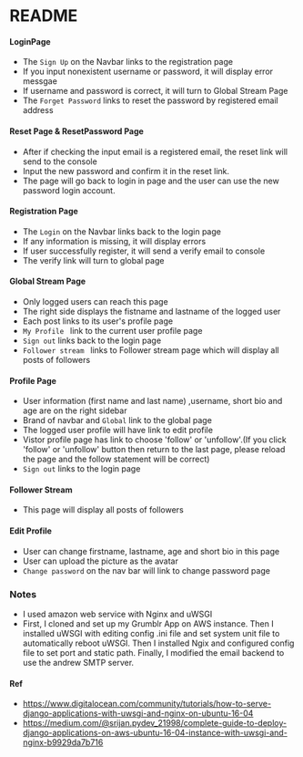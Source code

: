 # README

#### LoginPage

- The ``Sign Up`` on the Navbar links to the registration page
- If you input nonexistent username or password, it will display error messgae
- If username and password is correct, it will turn to Global Stream Page
- The ``Forget Password`` links to reset the password by registered email address

#### Reset Page & ResetPassword Page

- After if checking the input email is a registered email, the reset link will send to the console
- Input the new password and confirm it in the reset link.
- The page will go back to login in page and the user can use the new password login account.

#### Registration Page

- The ``Login`` on the Navbar links back to the login page
- If any information is missing, it will display errors
- If user successfully register, it will send a verify email to console
- The verify link will turn to global page

#### Global Stream Page

- Only logged users can reach this page
- The right side displays the fistname and lastname of the logged user
- Each post links to its user's profile page
- ``My Profile `` link to the current user profile page
- ``Sign out`` links back to the login page
- ``Follower stream `` links to Follower stream page which will display all posts of followers

#### Profile Page

- User information (first name and last name) ,username, short bio and age are on the right sidebar
- Brand of navbar and ``Global`` link to the global page
- The logged user profile will have link to edit profile
- Vistor profile page has link to choose 'follow' or 'unfollow'.(If you click 'follow' or 'unfollow' button then return to the last page, please reload the page and the follow statement will be correct)
- ``Sign out`` links to the login page

#### Follower Stream

- This page will display all posts of followers

#### Edit Profile

- User can change firstname, lastname, age and short bio in this page
- User can upload the picture as the avatar
- ``Change password`` on the nav bar will link to change password page

### Notes

- I used amazon web service with Nginx and uWSGI
- First, I cloned and set up my Grumblr App on AWS instance. Then I installed uWSGI with editing config .ini file and set system unit file to automatically reboot uWSGI. Then I installed Ngix and configured config file to set port and static path. Finally, I modified the email backend to use the andrew SMTP server.

#### Ref

- https://www.digitalocean.com/community/tutorials/how-to-serve-django-applications-with-uwsgi-and-nginx-on-ubuntu-16-04
- https://medium.com/@srijan.pydev_21998/complete-guide-to-deploy-django-applications-on-aws-ubuntu-16-04-instance-with-uwsgi-and-nginx-b9929da7b716